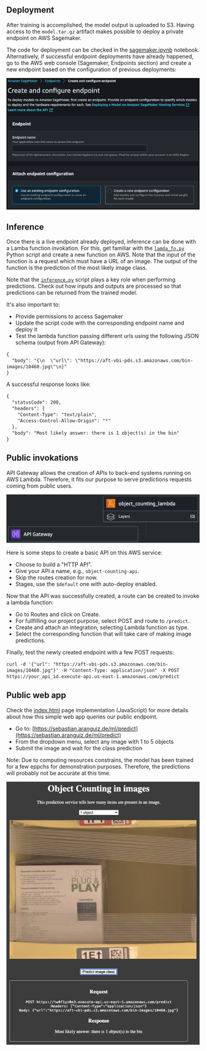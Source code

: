 ## Deployment
After training is accomplished, the model output is uploaded to S3. Having access to the `model.tar.gz` artifact makes possible to deploy a private endpoint on AWS Sagemaker.

The code for deployment can be checked in the [sagemaker.ipynb](../sagemaker.ipynb) notebook. Alternatively, if successful endpoint deployments have already happened, go to the AWS web console (Sagemaker, Endpoints section) and create a new endpoint based on the configuration of previous deployments:

![image](./endpoint_creation.png)

## Inference
Once there is a live endpoint already deployed, inference can be done with a Lamba function invokation. For this, get familiar with the [`lamda_fn.py`](lamda_fn.py) Python script and create a new function on AWS. Note that the input of the function is a request which must have a URL of an image. The output of the function is the prediction of the most likely image class.

Note that the [`inference.py`](./inference.py) script plays a key role when performing predictions. Check out how inputs and outputs are processed so that predictions can be returned from the trained model.

It's also important to:
* Provide permissions to access Sagemaker
* Update the script code with the corresponding endpoint name and deploy it
* Test the lambda function passing different urls using the following JSON schema (output from API Gateway):

```
{
  "body": "{\n  \"url\": \"https://aft-vbi-pds.s3.amazonaws.com/bin-images/10460.jpg\"\n}"
}
```

A successful response looks like:

```
{
  "statusCode": 200,
  "headers": {
    "Content-Type": "text/plain",
    "Access-Control-Allow-Origin": "*"
  },
  "body": "Most likely answer: there is 1 object(s) in the bin"
}
```

## Public invokations
API Gateway allows the creation of APIs to back-end systems running on AWS Lambda. Therefore, it fits our purpose to serve predictions requests coming from public users. 

![image](./api_gateway_diagram.png)

Here is some steps to create a basic API on this AWS service:
* Choose to build a "HTTP API".
* Give your API a name, e.g., `object-counting-api`.
* Skip the routes creation for now.
* Stages, use the `$default` one with auto-deploy enabled.

Now that the API was successfully created, a route can be created to invoke a lambda function:
* Go to Routes and click on Create.
* For fullfilling our project purpose, select POST and route to `/predict`.
* Create and attach an integration, selecting Lambda function as type.
* Select the corresponding function that will take care of making image predictions.

Finally, test the newly created endpoint with a few POST requests:

```
curl -d '{"url": "https://aft-vbi-pds.s3.amazonaws.com/bin-images/10460.jpg"}' -H "Content-Type: application/json" -X POST https://your_api_id.execute-api.us-east-1.amazonaws.com/predict
```

## Public web app
Check the [index.html](https://github.com/saranguiz/ml-sagemaker-pipeline/blob/main/deployment/ui/index.html) page implementation (JavaScript) for more details about how this simple web app queries our public endpoint.

* Go to: [https://sebastian.aranguiz.de/ml/predict](https://sebastian.aranguiz.de/ml/predict) 
* From the dropdown menu, select any image with 1 to 5 objects
* Submit the image and wait for the class prediction

Note: Due to computing resources constrains, the model has been trained for a few eppchs for demonstration purposes. Therefore, the predictions will probably not be accurate at this time. 

![image](./ui/ui.png)
